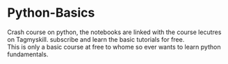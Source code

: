 # Python-Basics
Crash course on python, the notebooks are linked with the course lecutres on Tagmyskill. subscribe and learn the basic tutorials for free.  
This is only a basic course at free to whome so ever wants to learn python fundamentals.

